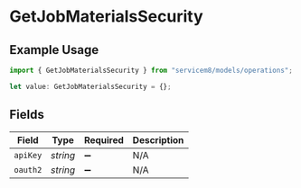 # GetJobMaterialsSecurity

## Example Usage

```typescript
import { GetJobMaterialsSecurity } from "servicem8/models/operations";

let value: GetJobMaterialsSecurity = {};
```

## Fields

| Field              | Type               | Required           | Description        |
| ------------------ | ------------------ | ------------------ | ------------------ |
| `apiKey`           | *string*           | :heavy_minus_sign: | N/A                |
| `oauth2`           | *string*           | :heavy_minus_sign: | N/A                |